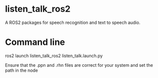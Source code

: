 # listen_talk_ros2
A ROS2 packages for speech recognition and text to speech audio.

# Command line
ros2 launch listen_talk_ros2 listen_talk.launch.py

Ensure that the .ppn and .rhn files are correct for your system and set the path in the node